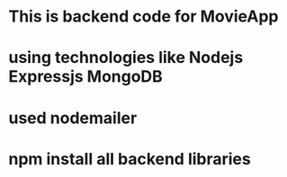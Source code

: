 # This is backend code for MovieApp 
# using technologies like Nodejs Expressjs MongoDB
# used nodemailer
# npm install all backend libraries
# 

